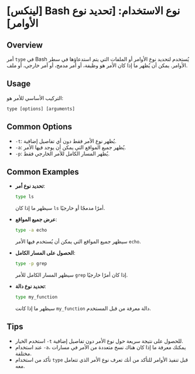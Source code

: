 # [لينكس] Bash نوع الاستخدام: [تحديد نوع الأوامر]

## Overview
أمر `type` في Bash يُستخدم لتحديد نوع الأوامر أو الملفات التي يتم استدعاؤها في سطر الأوامر. يمكن أن يُظهر ما إذا كان الأمر هو وظيفة، أو أمر مدمج، أو أمر خارجي، أو ملف.

## Usage
التركيب الأساسي للأمر هو:

```
type [options] [arguments]
```

## Common Options
- `-t`: يُظهر نوع الأمر فقط دون أي تفاصيل إضافية.
- `-a`: يُظهر جميع المواقع التي يمكن أن يوجد فيها الأمر.
- `-p`: يُظهر المسار الكامل للأمر الخارجي فقط.

## Common Examples

- **تحديد نوع أمر**:
  ```bash
  type ls
  ```
  سيظهر ما إذا كان `ls` أمرًا مدمجًا أو خارجيًا.

- **عرض جميع المواقع**:
  ```bash
  type -a echo
  ```
  سيظهر جميع المواقع التي يمكن أن يُستخدم فيها الأمر `echo`.

- **الحصول على المسار الكامل**:
  ```bash
  type -p grep
  ```
  سيظهر المسار الكامل للأمر `grep` إذا كان أمرًا خارجيًا.

- **تحديد نوع دالة**:
  ```bash
  type my_function
  ```
  سيظهر ما إذا كانت `my_function` دالة معرفة من قبل المستخدم.

## Tips
- استخدم الخيار `-t` للحصول على نتيجة سريعة حول نوع الأمر دون تفاصيل إضافية.
- عند استخدام `-a`، يمكنك معرفة ما إذا كان هناك نسخ متعددة من الأمر في مسارات مختلفة.
- تأكد من استخدام `type` قبل تنفيذ الأوامر للتأكد من أنك تعرف نوع الأمر الذي تتعامل معه.